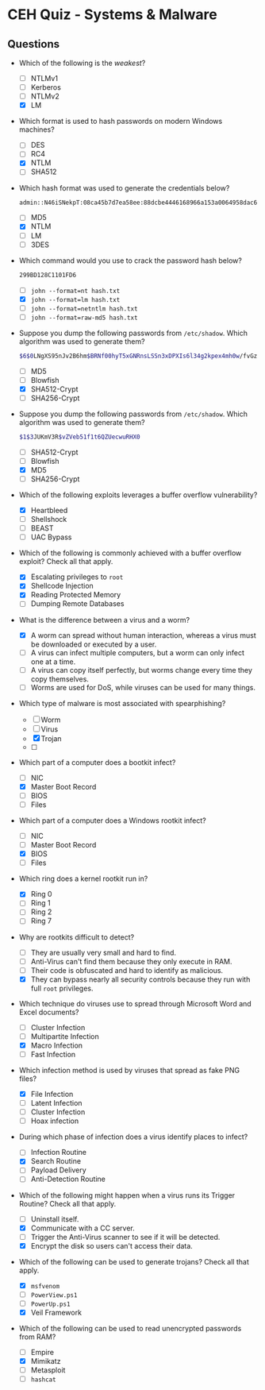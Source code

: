 # CEH Quiz - Systems & Malware

## Questions
- Which of the following is the _weakest_?
  - [ ] NTLMv1
  - [ ] Kerberos
  - [ ] NTLMv2
  - [x] LM

- Which format is used to hash passwords on modern Windows machines?
  - [ ] DES
  - [ ] RC4
  - [x] NTLM
  - [ ] SHA512

- Which hash format was used to generate the credentials below?
  ```bash
  admin::N46iSNekpT:08ca45b7d7ea58ee:88dcbe4446168966a153a0064958dac6:5c7830315c7830310000000000000b45c67103d07d7b95acd12ffa11230e0000000052920b85f78d013c31cdb3b92f5d765c783030
  ```

  - [ ] MD5
  - [x] NTLM
  - [ ] LM
  - [ ] 3DES

- Which command would you use to crack the password hash below?
  ```bash
  299BD128C1101FD6
  ```
  - [ ] `john --format=nt hash.txt`
  - [x] `john --format=lm hash.txt`
  - [ ] `john --format=netntlm hash.txt`
  - [ ] `john --format=raw-md5 hash.txt`

- Suppose you dump the following passwords from `/etc/shadow`. Which algorithm was used to generate them?
  ```bash
  $6$0LNgXS95nJv2B6hm$BRNf00hyT5xGNRnsLSSn3xDPXIs6l34g2kpex4mh0w/fvGz4MYs02qWjVU5NrbVktoNVNRsHU6MUTUua4J5nO0
  ```
  - [ ] MD5
  - [ ] Blowfish
  - [x] SHA512-Crypt
  - [ ] SHA256-Crypt

- Suppose you dump the following passwords from `/etc/shadow`. Which algorithm was used to generate them?
  ```bash
  $1$3JUKmV3R$vZVeb51f1t6QZUecwuRHX0
  ```
  - [ ] SHA512-Crypt
  - [ ] Blowfish
  - [x] MD5
  - [ ] SHA256-Crypt

- Which of the following exploits leverages a buffer overflow vulnerability?
  - [x] Heartbleed
  - [ ] Shellshock
  - [ ] BEAST
  - [ ] UAC Bypass

- Which of the following is commonly achieved with a buffer overflow exploit? Check all that apply.
  - [x] Escalating privileges to `root`
  - [x] Shellcode Injection
  - [x] Reading Protected Memory
  - [ ] Dumping Remote Databases

- What is the difference between a virus and a worm?
  - [x] A worm can spread without human interaction, whereas a virus must be downloaded or executed by a user.
  - [ ] A virus can infect multiple computers, but a worm can only infect one at a time.
  - [ ] A virus can copy itself perfectly, but worms change every time they copy themselves.
  - [ ] Worms are used for DoS, while viruses can be used for many things.

- Which type of malware is most associated with spearphishing?
  - [ ] Worm
  - [ ] Virus
  - [x] Trojan
  - [ ]

- Which part of a computer does a bootkit infect?
  - [ ] NIC
  - [x] Master Boot Record
  - [ ] BIOS
  - [ ] Files

- Which part of a computer does a Windows rootkit infect?
  - [ ] NIC
  - [ ] Master Boot Record
  - [x] BIOS
  - [ ] Files

- Which ring does a kernel rootkit run in?
  - [x] Ring 0
  - [ ] Ring 1
  - [ ] Ring 2
  - [ ] Ring 7

- Why are rootkits difficult to detect?
  - [ ] They are usually very small and hard to find.
  - [ ] Anti-Virus can't find them because they only execute in RAM.
  - [ ] Their code is obfuscated and hard to identify as malicious.
  - [x] They can bypass nearly all security controls because they run with full `root` privileges.

- Which technique do viruses use to spread through Microsoft Word and Excel documents?
  - [ ] Cluster Infection
  - [ ] Multipartite Infection
  - [x] Macro Infection
  - [ ] Fast Infection

- Which infection method is used by viruses that spread as fake PNG files?
  - [x] File Infection
  - [ ] Latent Infection
  - [ ] Cluster Infection
  - [ ] Hoax infection

- During which phase of infection does a virus identify places to infect?
  - [ ] Infection Routine
  - [x] Search Routine
  - [ ] Payload Delivery
  - [ ] Anti-Detection Routine

- Which of the following might happen when a virus runs its Trigger Routine? Check all that apply.
  - [ ] Uninstall itself.
  - [x] Communicate with a CC server.
  - [ ] Trigger the Anti-Virus scanner to see if it will be detected.
  - [x] Encrypt the disk so users can't access their data.

- Which of the following can be used to generate trojans? Check all that apply.
  - [x] `msfvenom`
  - [ ] `PowerView.ps1`
  - [ ] `PowerUp.ps1`
  - [x] Veil Framework

- Which of the following can be used to read unencrypted passwords from RAM?
  - [ ] Empire
  - [x] Mimikatz
  - [ ] Metasploit
  - [ ] `hashcat`
